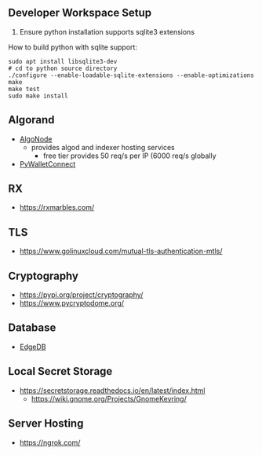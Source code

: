 Developer Workspace Setup
--------------------------

1. Ensure python installation supports sqlite3 extensions

How to build python with sqlite support:

```shell
sudo apt install libsqlite3-dev
# cd to python source directory
./configure --enable-loadable-sqlite-extensions --enable-optimizations
make
make test
sudo make install
```

Algorand
--------
- [AlgoNode](https://algonode.io/api/)
  - provides algod and indexer hosting services
    - free tier provides 50 req/s per IP (6000 req/s globally
- [PyWalletConnect](https://pypi.org/project/pyWalletConnect)


RX
--
- https://rxmarbles.com/

TLS
---
- https://www.golinuxcloud.com/mutual-tls-authentication-mtls/

Cryptography
------------
- https://pypi.org/project/cryptography/
- https://www.pycryptodome.org/

Database
--------
- [EdgeDB](https://www.edgedb.com/)

Local Secret Storage
--------------------
- https://secretstorage.readthedocs.io/en/latest/index.html
  - https://wiki.gnome.org/Projects/GnomeKeyring/

Server Hosting
--------------
- https://ngrok.com/